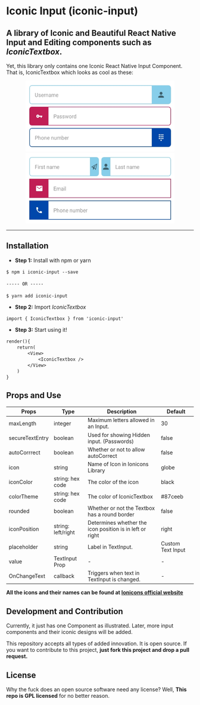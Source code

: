 # Iconic Input (iconic-input)
A library of Iconic and Beautiful React Native Input and Editing components such as ***IconicTextbox***.
---
Yet, this library only contains one Iconic React Native Input Component. That is, IconicTextbox which looks as cool as these:

<center>
<img src="assets/Round.jpeg" alt="Make proffessional looking forms in React Native" width="400" height="190" />

<img src="assets/Form.jpeg" alt="Make proffessional looking forms in React Native" width="400" height="190">
</center>

___

## Installation
- **Step 1:** Install with npm or yarn
```
$ npm i iconic-input --save

----- OR -----

$ yarn add iconic-input
```
- **Step 2:** Import *IconicTextbox*
```
import { IconicTextbox } from 'iconic-input'
```
- **Step 3:** Start using it!
```
render(){
    return(
        <View>
            <IconicTextbox />
        </View>
    )
}
```

## Props and Use
| Props           | Type               | Description                                              | Default           |
|-----------------|--------------------|----------------------------------------------------------|-------------------|
| maxLength       | integer            | Maximum letters allowed in an Input.                     | 30                |
| secureTextEntry | boolean            | Used for showing Hidden input. (Passwords)               | false             |
| autoCorrrect    | boolean            | Whether or not to allow autoCorrect                      | false             |
| icon            | string             | Name of Icon in Ionicons Library                         | globe             |
| iconColor       | string: hex code   | The color of the icon                                    | black             |
| colorTheme      | string: hex code   | The color of IconicTextbox                               | #87ceeb           |
| rounded         | boolean            | Whether or not the Textbox has a round border            | false             |
| iconPosition    | string: left/right | Determines whether the icon position is in left or right | right             |
| placeholder     | string             | Label in TextInput.                                      | Custom Text Input |
| value           | TextInput Prop     | -                                                        | -                 |
| OnChangeText    | callback           | Triggers when text in TextInput is changed.              | -                 |

**All the icons and their names can be found at [Ionicons official website](https://ionicframework.com/docs/ionicons/)**

## Development and Contribution
Currently, it just has one Component as illustrated. Later, more input components and their iconic designs will be added.

This repository accepts all types of added innovation. It is open source.
If you want to contribute to this project, **just fork this project and drop a pull request.**

## License
Why the fuck does an open source software need any license? Well, **This repo is GPL licensed** for no better reason.
